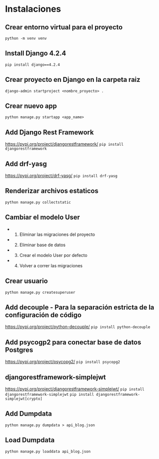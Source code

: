 
# Instalaciones

## Crear entorno virtual para el proyecto
```python -m venv venv```


## Install Django 4.2.4
```pip install django==4.2.4```


## Crear proyecto en Django en la carpeta raiz
```django-admin startproject <nombre_proyecto> . ```


## Crear nuevo app
```python manage.py startapp <app_name>```


## Add Django Rest Framework
https://pypi.org/project/djangorestframework/
```pip install djangorestframework``` 


## Add drf-yasg
https://pypi.org/project/drf-yasg/
```pip install drf-yasg``` 


## Renderizar archivos estaticos
```python manage.py collectstatic```


## Cambiar el modelo User
* 1. Eliminar las migraciones del proyecto
* 2. Eliminar base de datos 
* 3. Crear el modelo User por defecto
* 4. Volver a correr las migraciones


## Crear usuario
```python manage.py createsuperuser```


## Add decouple - Para la separación estricta de la configuración de código
https://pypi.org/project/python-decouple/ 
```pip install python-decouple```


## Add psycogp2 para conectar base de datos Postgres
https://pypi.org/project/psycopg2/ 
```pip install psycopg2```


## djangorestframework-simplejwt 
https://pypi.org/project/djangorestframework-simplejwt/
```pip install djangorestframework-simplejwt```
```pip install djangorestframework-simplejwt[crypto]```


## Add Dumpdata
```python manage.py dumpdata > api_blog.json```


## Load Dumpdata
```python manage.py loaddata api_blog.json```